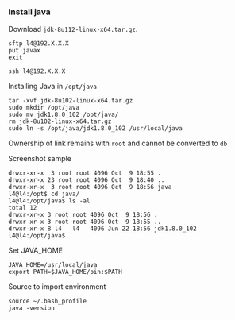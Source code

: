 ### Install java
    
Download `jdk-8u112-linux-x64.tar.gz`. 

    sftp l4@192.X.X.X
    put javax
    exit
    
    ssh l4@192.X.X.X
    
Installing Java in `/opt/java`

    tar -xvf jdk-8u102-linux-x64.tar.gz
    sudo mkdir /opt/java
    sudo mv jdk1.8.0_102 /opt/java/
    rm jdk-8u102-linux-x64.tar.gz 
    sudo ln -s /opt/java/jdk1.8.0_102 /usr/local/java
    
Ownership of link remains with `root` and cannot be converted to `db`    

Screenshot sample    

    drwxr-xr-x  3 root root 4096 Oct  9 18:55 .
    drwxr-xr-x 23 root root 4096 Oct  9 18:40 ..
    drwxr-xr-x  3 root root 4096 Oct  9 18:56 java
    l4@l4:/opt$ cd java/
    l4@l4:/opt/java$ ls -al
    total 12
    drwxr-xr-x 3 root root 4096 Oct  9 18:56 .
    drwxr-xr-x 3 root root 4096 Oct  9 18:55 ..
    drwxr-xr-x 8 l4   l4   4096 Jun 22 18:56 jdk1.8.0_102
    l4@l4:/opt/java$     

Set JAVA_HOME
 
    JAVA_HOME=/usr/local/java
    export PATH=$JAVA_HOME/bin:$PATH

Source to import environment
    
    source ~/.bash_profile
    java -version

